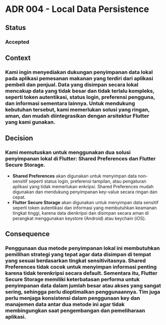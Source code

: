 # ADR 004 - Local Data Persistence

## Status

### Accepted

## Context

### Kami ingin menyediakan dukungan penyimpanan data lokal pada aplikasi pemesanan makanan yang terdiri dari aplikasi pembeli dan penjual. Data yang disimpan secara lokal mencakup data yang tidak besar dan tidak terlalu kompleks, seperti token autentikasi, status login, preferensi pengguna, dan informasi sementara lainnya. Untuk mendukung kebutuhan tersebut, kami memerlukan solusi yang ringan, aman, dan mudah diintegrasikan dengan arsitektur Flutter yang kami gunakan.

## Decision

### Kami memutuskan untuk menggunakan dua solusi penyimpanan lokal di Flutter: **Shared Preferences** dan **Flutter Secure Storage**.

* **Shared Preferences** akan digunakan untuk menyimpan data non-sensitif seperti status login, preferensi tampilan, atau pengaturan aplikasi yang tidak memerlukan enkripsi. Shared Preferences mudah digunakan dan mendukung penyimpanan key-value secara ringan dan cepat.
* **Flutter Secure Storage** akan digunakan untuk menyimpan data sensitif seperti token autentikasi dan informasi yang membutuhkan keamanan tingkat tinggi, karena data dienkripsi dan disimpan secara aman di perangkat menggunakan keystore (Android) atau keychain (iOS).

## Consequence

### Penggunaan dua metode penyimpanan lokal ini membutuhkan pemilihan strategi yang tepat agar data disimpan di tempat yang sesuai berdasarkan tingkat sensitivitasnya. Shared Preferences tidak cocok untuk menyimpan informasi penting karena tidak terenkripsi secara default. Sementara itu, Flutter Secure Storage memiliki keterbatasan performa untuk penyimpanan data dalam jumlah besar atau akses yang sangat sering, sehingga perlu dioptimalkan penggunaannya. Tim juga perlu menjaga konsistensi dalam penggunaan key dan manajemen data antar dua metode ini agar tidak membingungkan saat pengembangan dan pemeliharaan aplikasi.
